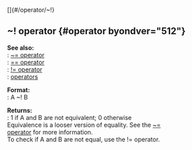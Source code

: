 []{#/operator/~!}    
## \~! operator {#operator byondver="512"}    
**See also:**    
:   [\~= operator](ref/operator/~=)    
:   [== operator](ref/operator/==)    
:   [!= operator](ref/operator/!=)    
:   [operators](ref/operator)    
<!-- -->    
**Format:**    
:   A \~! B    
<!-- -->    
**Returns:**    
:   1 if A and B are not equivalent; 0 otherwise    
Equivalence is a looser version of equality. See the [\~=    
operator](ref/operator/~=) for more information.    
To check if A and B are not equal, use the != operator.  